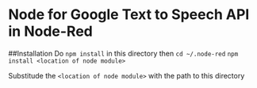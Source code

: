 # Node for Google Text to Speech API in Node-Red

##Installation
Do `npm install` in this directory
then
`cd ~/.node-red`
`npm install <location of node module>`

Substitude the `<location of node module>` with the path to this directory

